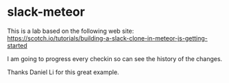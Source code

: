 # slack-meteor
This is a lab based on the following web site: 
https://scotch.io/tutorials/building-a-slack-clone-in-meteor-js-getting-started

I am going to progress every checkin so can see the history of the changes. 

Thanks Daniel Li for this great example.
